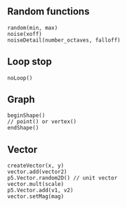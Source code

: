 ## Random functions
    random(min, max)
    noise(xoff)
    noiseDetail(number_octaves, falloff)

## Loop stop
    noLoop()

## Graph
    beginShape()
    // point() or vertex()
    endShape()

## Vector
    createVector(x, y)
    vector.add(vector2)
    p5.Vector.random2D() // unit vector
    vector.mult(scale)
    p5.Vector.add(v1, v2)
    vector.setMag(mag)
